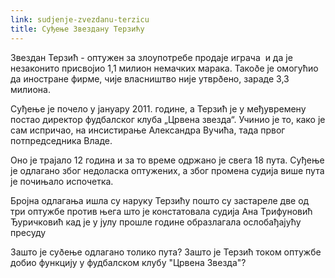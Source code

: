 ```yaml
---
link: sudjenje-zvezdanu-terzicu
title: Суђење Звездану Терзићу
---
```

Звездан Терзић - оптужен за злоупотребе продаје играча  и да је незаконито присвојио 1,1 милион немачких марака. Такоðе је омогућио да иностране фирме, чије власништво није утврðено, зараде 3,3 милиона. 

Суђење је почело у јануару 2011. године, а Терзић је у међувремену постао директор фудбалског клуба „Црвена звезда“. Учинио је то, како је сам испричао, на инсистирање Александра Вучића, тада првог потпредседника Владе.

Оно је трајало 12 година и за то време одржано је свега 18 пута. Суђење је одлагано због недоласка оптужених, а због промена судија више пута је почињало испочетка. 

Бројна одлагања ишла су наруку Терзићу пошто су застареле две од три оптужбе против њега што је констатовала судија Ана Трифуновић Ђуричковић кад је у јулу прошле године образлагала ослобађајућу пресуду

Зашто је суðење одлагано толико пута? Зашто је Терзић током оптужбе добио функцију у фудбалском клубу "Црвена Звезда"?
